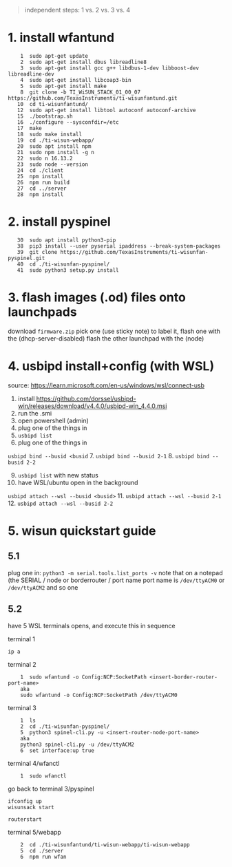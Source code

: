 > independent steps: 1 vs. 2 vs. 3 vs. 4

# 1. install wfantund
```
    1  sudo apt-get update
    2  sudo apt-get install dbus libreadline8
    3  sudo apt-get install gcc g++ libdbus-1-dev libboost-dev libreadline-dev
    4  sudo apt-get install libcoap3-bin
    5  sudo apt-get install make
    8  git clone -b TI_WiSUN_STACK_01_00_07  https://github.com/TexasInstruments/ti-wisunfantund.git
   10  cd ti-wisunfantund/
   12  sudo apt-get install libtool autoconf autoconf-archive
   15  ./bootstrap.sh
   16  ./configure --sysconfdir=/etc
   17  make
   18  sudo make install
   19  cd ./ti-wisun-webapp/
   20  sudo apt install npm
   21  sudo npm install -g n
   22  sudo n 16.13.2
   23  sudo node --version
   24  cd ./client
   25  npm install
   26  npm run build
   27  cd ../server
   28  npm install
```
# 2. install pyspinel
```
   30  sudo apt install python3-pip
   38  pip3 install --user pyserial ipaddress --break-system-packages
   39  git clone https://github.com/TexasInstruments/ti-wisunfan-pyspinel.git
   40  cd ./ti-wisunfan-pyspinel/
   41  sudo python3 setup.py install
```


# 3. flash images (.od) files onto launchpads
download `firmware.zip`
pick one (use sticky note) to label it, flash one with the (dhcp-server-disabled)
flash the other launchpad with the (node)

# 4. usbipd install+config (with WSL)
source: https://learn.microsoft.com/en-us/windows/wsl/connect-usb
1.  install https://github.com/dorssel/usbipd-win/releases/download/v4.4.0/usbipd-win_4.4.0.msi
2. run the .smi
3. open powershell (admin)
4. plug one of the things in
5. `usbipd list`
6. plug one of the things in

`usbipd bind --busid <busid`
7. `usbipd bind --busid 2-1`
8. `usbipd bind --busid 2-2`

9. `usbipd list` with new status
10. have WSL/ubuntu open in the background

`usbipd attach --wsl --busid <busid>`
11. `usbipd attach --wsl --busid 2-1`
12. `usbipd attach --wsl --busid 2-2`


# 5. wisun quickstart guide

## 5.1
plug one in:
`python3 -m serial.tools.list_ports -v`
note that on a notepad (the SERIAL / node or borderrouter / port name
port name is `/dev/ttyACM0` or `/dev/ttyACM2` and so one


## 5.2
have 5 WSL terminals opens, and execute this in sequence


terminal 1
```
ip a
```
terminal 2
```
    1  sudo wfantund -o Config:NCP:SocketPath <insert-border-router-port-name>
    aka
    sudo wfantund -o Config:NCP:SocketPath /dev/ttyACM0

```
terminal 3
```
    1  ls
    2  cd ./ti-wisunfan-pyspinel/
    5  python3 spinel-cli.py -u <insert-router-node-port-name>
    aka
    python3 spinel-cli.py -u /dev/ttyACM2
    6  set interface:up true
```

terminal 4/wfanctl
```
    1  sudo wfanctl
```
go back to terminal 3/pyspinel
```
ifconfig up
wisunsack start

routerstart
```

terminal 5/webapp
```
    2  cd ./ti-wisunfantund/ti-wisun-webapp/ti-wisun-webapp
    5  cd ./server
    6  npm run wfan
```
